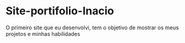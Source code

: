 # Site-portifolio-Inacio
O primeiro site que eu desenvolvi, tem o objetivo de mostrar os meus projetos e minhas habilidades
